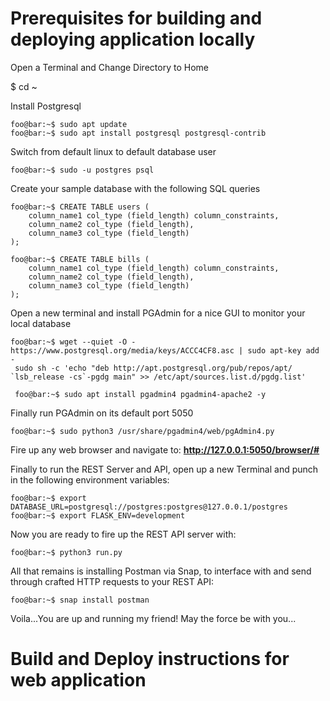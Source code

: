 # Prerequisites for building and deploying application locally

Open a Terminal and Change Directory to Home

$ cd ~

Install Postgresql


```console
foo@bar:~$ sudo apt update
foo@bar:~$ sudo apt install postgresql postgresql-contrib
```

Switch from default linux to  default database user
```console
foo@bar:~$ sudo -u postgres psql
```

Create your sample database with the following SQL queries
```console
foo@bar:~$ CREATE TABLE users (
    column_name1 col_type (field_length) column_constraints,
    column_name2 col_type (field_length),
    column_name3 col_type (field_length)
);

foo@bar:~$ CREATE TABLE bills (
    column_name1 col_type (field_length) column_constraints,
    column_name2 col_type (field_length),
    column_name3 col_type (field_length)
);
```

Open a new terminal and install PGAdmin for a nice GUI to monitor your local database

```console
foo@bar:~$ wget --quiet -O - https://www.postgresql.org/media/keys/ACCC4CF8.asc | sudo apt-key add -
 sudo sh -c 'echo "deb http://apt.postgresql.org/pub/repos/apt/ `lsb_release -cs`-pgdg main" >> /etc/apt/sources.list.d/pgdg.list'

 foo@bar:~$ sudo apt install pgadmin4 pgadmin4-apache2 -y
```

Finally run PGAdmin on its default port 5050
```console
foo@bar:~$ sudo python3 /usr/share/pgadmin4/web/pgAdmin4.py
```

Fire up any web browser and navigate to:
<b> http://127.0.0.1:5050/browser/# </b>

Finally to run the REST Server and API, open up a new Terminal and punch in the following environment variables:

```console
foo@bar:~$ export DATABASE_URL=postgresql://postgres:postgres@127.0.0.1/postgres
foo@bar:~$ export FLASK_ENV=development
```

Now you are ready to fire up the REST API server with:
```console
foo@bar:~$ python3 run.py
```

All that remains is installing Postman via Snap, to interface with and send through crafted HTTP requests to your REST API:

```console
foo@bar:~$ snap install postman
```

Voila...You are up and running my friend! May the force be with you...

# Build and Deploy instructions for web application
